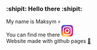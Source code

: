 ### :shipit: Hello there :shipit:
My name is Maksym :skull:
<br />
You can find me there [![Instagram](instagram.png)](https://www.instagram.com/maksymszemer/)
<br />
Website made with github pages [:page_facing_up:](https://maksymsz.github.io/)
